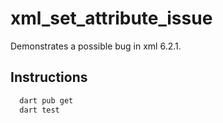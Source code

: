 # xml_set_attribute_issue

Demonstrates a possible bug in xml 6.2.1.

## Instructions

```bash
  dart pub get
  dart test
```
